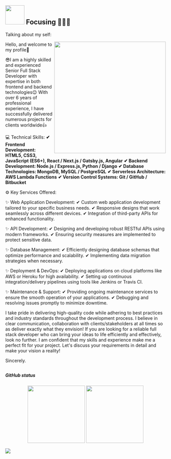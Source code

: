 ## <img height="60" width="60" src="https://media.giphy.com/media/lP8xu5t2DLGG045H8F/giphy.gif" /> Focusing 🚀🚀🚀


Talking about my self: 

<img align="right" width="350" src="https://media.giphy.com/media/dWesBcTLavkZuG35MI/giphy.gif" />
Hello, and welcome to my profile👋

😎I am a highly skilled and experienced Senior Full Stack Developer with expertise in both frontend and backend technologies😉
With over 6 years of professional experience, I have successfully delivered numerous projects for clients worldwide👍

💻 Technical Skills:
**✔ Frontend Development: HTML5, CSS3, JavaScript (ES6+), React / Next.js / Gatsby.js, Angular**
**✔ Backend Development: Node.js / Express.js, Python / Django**
**✔ Database Technologies: MongoDB, MySQL / PostgreSQL**
**✔ Serverless Architecture: AWS Lambda Functions**
**✔ Version Control Systems: Git / GitHub / Bitbucket**

⚙ Key Services Offered:

✨ Web Application Development:
✔ Custom web application development tailored to your specific business needs.
✔ Responsive designs that work seamlessly across different devices.
✔ Integration of third-party APIs for enhanced functionality.

✨ API Development:
✔ Designing and developing robust RESTful APIs using modern frameworks.
✔ Ensuring security measures are implemented to protect sensitive data.

✨ Database Management:
✔ Efficiently designing database schemas that optimize performance and scalability.
✔ Implementing data migration strategies when necessary.

✨ Deployment & DevOps:
✔ Deploying applications on cloud platforms like AWS or Heroku for high availability.
✔ Setting up continuous integration/delivery pipelines using tools like Jenkins or Travis CI.

✨ Maintenance & Support:
✔ Providing ongoing maintenance services to ensure the smooth operation of your applications.
✔ Debugging and resolving issues promptly to minimize downtime.

I take pride in delivering high-quality code while adhering to best practices and industry standards throughout the development process. I believe in clear communication, collaboration with clients/stakeholders at all times so as deliver exactly what they envision!
If you are looking for a reliable full stack developer who can bring your ideas to life efficiently and effectively, look no further. I am confident that my skills and experience make me a perfect fit for your project. Let's discuss your requirements in detail and make your vision a reality!

Sincerely.

##
##### GitHub status
<p align="center">
   <img height="180em" src="https://github-readme-stats.vercel.app/api?username=epicdeveloper0928&show_icons=true&theme=tokyonight&include_all_commits=true&count_private=true"/>
   <img height="180em" src="https://github-readme-stats.vercel.app/api/top-langs/?username=epicdeveloper0928&layout=compact&langs_count=6&theme=tokyonight"/>

</p>
<img src="https://github.com/punitkmryh/punitkmryh/blob/master/wave.svg" />
